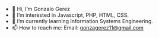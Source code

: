 - 👋 Hi, I’m Gonzalo Gerez
- 👀 I’m interested in Javascript, PHP, HTML, CSS.
- 🌱 I’m currently learning Information Systems Engineering.
- 📫 How to reach me:
Email: gonzagerez11@gmail.com

<!---
ggonzaloIT/ggonzaloIT is a ✨ special ✨ repository because its `README.md` (this file) appears on your GitHub profile.
You can click the Preview link to take a look at your changes.
--->
